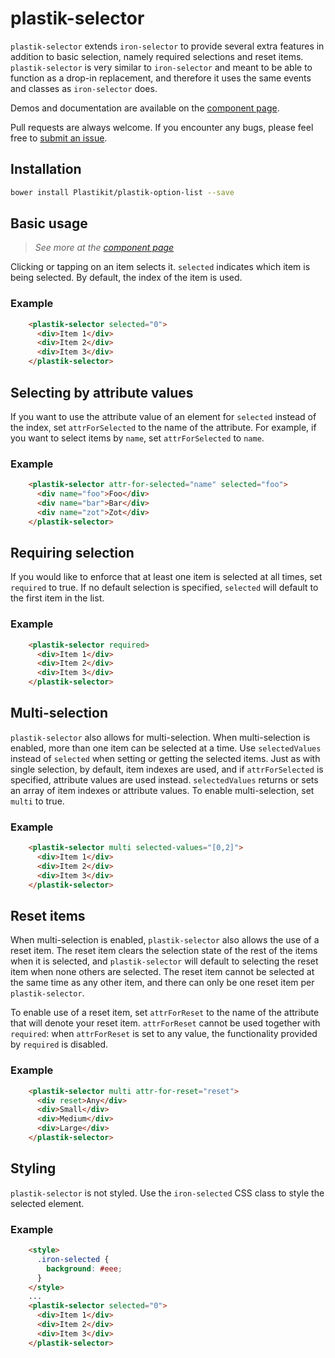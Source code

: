 # plastik-selector

`plastik-selector` extends `iron-selector` to provide several extra features in addition to basic
selection, namely required selections and reset items. `plastik-selector` is very similar to
`iron-selector` and meant to be able to function as a drop-in replacement, and therefore it uses
the same events and classes as `iron-selector` does.

Demos and documentation are available on the [component page](http://www.plastikit.org/1.x/#!/components/plastik-selector).

Pull requests are always welcome. If you encounter any bugs, please feel free to [submit an issue](https://github.com/Plastikit/plastik-selector/issues/new/).

## Installation

```sh
bower install Plastikit/plastik-option-list --save
```

## Basic usage

 > _See more at the [component page](http://www.plastikit.org/1.x/#!/components/plastik-selector)_ 

Clicking or tapping on an item selects it. `selected` indicates which item is being selected.
By default, the index of the item is used.

### Example
```html
    <plastik-selector selected="0">
      <div>Item 1</div>
      <div>Item 2</div>
      <div>Item 3</div>
    </plastik-selector>
 ```
## Selecting by attribute values

If you want to use the attribute value of an element for `selected` instead of the index,
set `attrForSelected` to the name of the attribute. For example, if you want to select items by
`name`, set `attrForSelected` to `name`.

### Example
```html
    <plastik-selector attr-for-selected="name" selected="foo">
      <div name="foo">Foo</div>
      <div name="bar">Bar</div>
      <div name="zot">Zot</div>
    </plastik-selector>
 ```
## Requiring selection
 
 If you would like to enforce that at least one item is selected at all times, set `required` to
 true. If no default selection is specified, `selected` will default to the first item in the list.
 
### Example
 ```html
     <plastik-selector required>
       <div>Item 1</div>
       <div>Item 2</div>
       <div>Item 3</div>
     </plastik-selector>
```
## Multi-selection

 `plastik-selector` also allows for multi-selection. When multi-selection is enabled, more than one
 item can be selected at a time. Use `selectedValues` instead of `selected` when setting or getting
 the selected items. Just as with single selection, by default, item indexes are used, and if
 `attrForSelected` is specified, attribute values are used instead. `selectedValues` returns or sets
 an array of item indexes or attribute values. To enable multi-selection, set `multi` to true.
 
### Example
 ```html
     <plastik-selector multi selected-values="[0,2]">
       <div>Item 1</div>
       <div>Item 2</div>
       <div>Item 3</div>
     </plastik-selector>
```
## Reset items

When multi-selection is enabled, `plastik-selector` also allows the use of a reset item. The reset item
clears the selection state of the rest of the items when it is selected, and `plastik-selector` will
default to selecting the reset item when none others are selected. The reset item cannot be selected at
the same time as any other item, and there can only be one reset item per `plastik-selector`.

To enable use of a reset item, set `attrForReset` to the name of the attribute that will denote your
reset item. `attrForReset` cannot be used together with `required`: when `attrForReset` is set to any
value, the functionality provided by `required` is disabled.

### Example
```html
    <plastik-selector multi attr-for-reset="reset">
      <div reset>Any</div>
      <div>Small</div>
      <div>Medium</div>
      <div>Large</div>
    </plastik-selector>
```
## Styling

`plastik-selector` is not styled. Use the `iron-selected` CSS class to style the selected element.

### Example
```html
    <style>
      .iron-selected {
        background: #eee;
      }
    </style>
    ...
    <plastik-selector selected="0">
      <div>Item 1</div>
      <div>Item 2</div>
      <div>Item 3</div>
    </plastik-selector>
```
